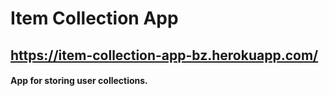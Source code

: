 # Item Collection App
## https://item-collection-app-bz.herokuapp.com/
#### App for storing user collections.
